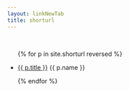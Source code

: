 ```yaml
---
layout: linkNewTab
title: shorturl
---
```


<br>

<ul>
  {% for p in site.shorturl reversed %}
    <li>
      <p><a href="https://aa.jwint.net/{{ p.title | slugify: "ascii" }}">{{ p.title }}</a> {{ p.name }} </p>
    </li>
  {% endfor %}
</ul>
